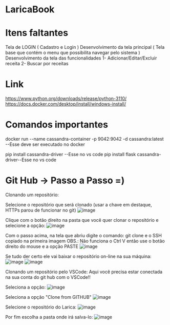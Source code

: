 # LaricaBook

# Itens faltantes
Tela de LOGIN ( Cadastro e Login )
Desenvolvimento da tela principal ( Tela base que contém o menu que possibilita navegar pelo sistema )
Desenvolvimento da tela das funcionalidades
  1- Adicionar/Editar/Excluir receita
  2- Buscar por receitas
  
# Link
https://www.python.org/downloads/release/python-3110/
https://docs.docker.com/desktop/install/windows-install/

# Comandos importantes 
docker run --name cassandra-container -p 9042:9042 -d cassandra:latest --Esse deve ser executado no docker

pip install cassandra-driver --Esse no vs code
pip install flask cassandra-driver--Esse no vs code

# Git Hub -> Passo a Passo =)

Clonando um repositório:

Selecione o repositório que será clonado (usar a chave em destaque, HTTPs parou de funcionar no git)
![image](https://github.com/user-attachments/assets/c74db787-cfe6-494c-9042-695d51d1f978)

Clique com o botão direito na pasta que você quer clonar o repositório e selecione a opção:
![image](https://github.com/user-attachments/assets/5ea4b0ea-8a41-4ec0-84de-c95b8a3a38d9)

Com o passo acima, na tela que abriu digite o comando: git clone e o SSH copiado na primeira imagem OBS.: Não funciona o Ctrl V então use o botão direito do mouse e a opção PASTE
![image](https://github.com/user-attachments/assets/7facbb1c-6a15-46e2-a9af-42502a391229)

Se tudo der certo ele vai baixar o repositório on-line na sua máquina:
![image](https://github.com/user-attachments/assets/2e64e483-7a52-4589-a46c-59a17254dec8)
![image](https://github.com/user-attachments/assets/749dc1ed-213d-499c-b8d5-9e61cdd4c347)


Clonando um repositório pelo VSCode:
Aqui você precisa estar conectada na sua conta do git hub com o VSCode!!

Seleciona a opção:
![image](https://github.com/user-attachments/assets/91552009-c830-497c-8417-eb9ec65b243c)

Seleciona a opção "Clone from GITHUB"
![image](https://github.com/user-attachments/assets/da2f72aa-af5c-425e-8644-c665d68f1d8b)

Selecione o repositório do Larica:
![image](https://github.com/user-attachments/assets/f36b94c0-002c-4ee0-a759-5828bbe8419d)

Por fim escolha a pasta onde irá salva-lo:
![image](https://github.com/user-attachments/assets/7e7394a8-4af3-407a-9727-ff2bfcd4f08c)

